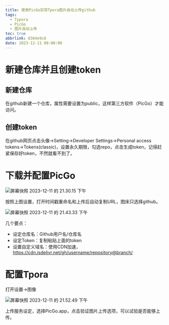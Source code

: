 ```yaml
---
title: 使用PicGo实现Tpora图片自动上传github
tags:
  - Typora
  - PicGo
  - 图片自动上传
toc: true
abbrlink: 8364e9c6
date: 2023-12-11 00:00:00
---
```


# 新建仓库并且创建token

## 新建仓库

在github新建一个仓库，属性需要设置为public，这样第三方软件（PicGo）才能访问。

## 创建token

在github网页点击头像->Setting->Developer Settings->Personal access tokens->Tokens(classic)，设置永久期限，勾选repo，点击生成token，记得赶紧保存好token，不然就看不到了。

<!--more-->

# 下载并配置PicGo

![屏幕快照 2023-12-11 的 21.30.15 下午](https://cdn.jsdelivr.net/gh/MarkChenyyds/resources@main//hexo-blog/202312112130960.png)

按照上图设置，打开时间戳重命名和上传后自动复制URL，图床只选择github。

![屏幕快照 2023-12-11 的 21.43.33 下午](https://cdn.jsdelivr.net/gh/MarkChenyyds/resources@main//hexo-blog/202312112143464.png)

几个要点：

- 设定仓库名：Github用户名/仓库名
- 设定Token：复制粘贴上面的token
- 设置自定义域名：使用CDN加速，https://cdn.jsdelivr.net/gh/username/repository@branch/

# 配置Tpora

打开设置->图像

![屏幕快照 2023-12-11 的 21.52.49 下午](https://cdn.jsdelivr.net/gh/MarkChenyyds/resources@main//hexo-blog/202312112203896.png)

上传服务设定，选择PicGo.app，点击验证图片上传选项，可以试验是否能够上传。

